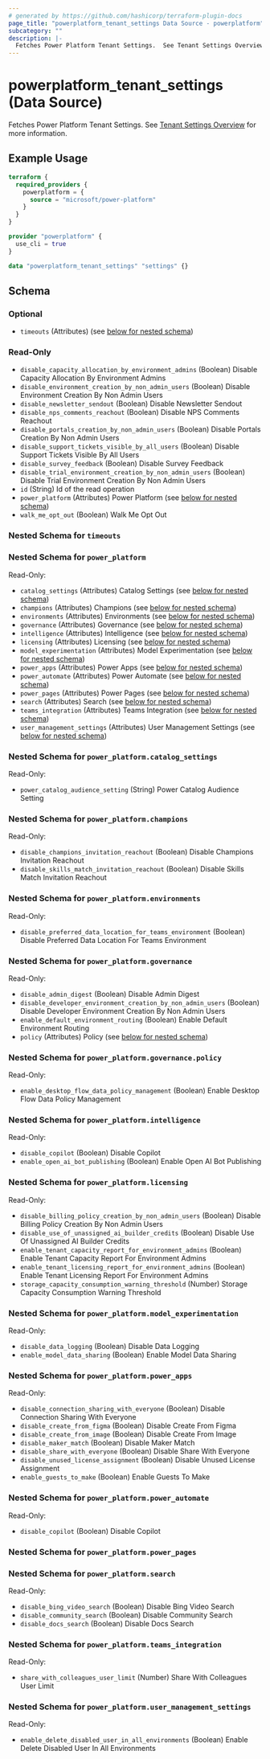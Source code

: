 ```yaml
---
# generated by https://github.com/hashicorp/terraform-plugin-docs
page_title: "powerplatform_tenant_settings Data Source - powerplatform"
subcategory: ""
description: |-
  Fetches Power Platform Tenant Settings.  See Tenant Settings Overview https://learn.microsoft.com/power-platform/admin/tenant-settings for more information.
---
```


# powerplatform_tenant_settings (Data Source)

Fetches Power Platform Tenant Settings.  See [Tenant Settings Overview](https://learn.microsoft.com/power-platform/admin/tenant-settings) for more information.

## Example Usage

```terraform
terraform {
  required_providers {
    powerplatform = {
      source = "microsoft/power-platform"
    }
  }
}

provider "powerplatform" {
  use_cli = true
}

data "powerplatform_tenant_settings" "settings" {}
```

<!-- schema generated by tfplugindocs -->
## Schema

### Optional

- `timeouts` (Attributes) (see [below for nested schema](#nestedatt--timeouts))

### Read-Only

- `disable_capacity_allocation_by_environment_admins` (Boolean) Disable Capacity Allocation By Environment Admins
- `disable_environment_creation_by_non_admin_users` (Boolean) Disable Environment Creation By Non Admin Users
- `disable_newsletter_sendout` (Boolean) Disable Newsletter Sendout
- `disable_nps_comments_reachout` (Boolean) Disable NPS Comments Reachout
- `disable_portals_creation_by_non_admin_users` (Boolean) Disable Portals Creation By Non Admin Users
- `disable_support_tickets_visible_by_all_users` (Boolean) Disable Support Tickets Visible By All Users
- `disable_survey_feedback` (Boolean) Disable Survey Feedback
- `disable_trial_environment_creation_by_non_admin_users` (Boolean) Disable Trial Environment Creation By Non Admin Users
- `id` (String) Id of the read operation
- `power_platform` (Attributes) Power Platform (see [below for nested schema](#nestedatt--power_platform))
- `walk_me_opt_out` (Boolean) Walk Me Opt Out

<a id="nestedatt--timeouts"></a>
### Nested Schema for `timeouts`


<a id="nestedatt--power_platform"></a>
### Nested Schema for `power_platform`

Read-Only:

- `catalog_settings` (Attributes) Catalog Settings (see [below for nested schema](#nestedatt--power_platform--catalog_settings))
- `champions` (Attributes) Champions (see [below for nested schema](#nestedatt--power_platform--champions))
- `environments` (Attributes) Environments (see [below for nested schema](#nestedatt--power_platform--environments))
- `governance` (Attributes) Governance (see [below for nested schema](#nestedatt--power_platform--governance))
- `intelligence` (Attributes) Intelligence (see [below for nested schema](#nestedatt--power_platform--intelligence))
- `licensing` (Attributes) Licensing (see [below for nested schema](#nestedatt--power_platform--licensing))
- `model_experimentation` (Attributes) Model Experimentation (see [below for nested schema](#nestedatt--power_platform--model_experimentation))
- `power_apps` (Attributes) Power Apps (see [below for nested schema](#nestedatt--power_platform--power_apps))
- `power_automate` (Attributes) Power Automate (see [below for nested schema](#nestedatt--power_platform--power_automate))
- `power_pages` (Attributes) Power Pages (see [below for nested schema](#nestedatt--power_platform--power_pages))
- `search` (Attributes) Search (see [below for nested schema](#nestedatt--power_platform--search))
- `teams_integration` (Attributes) Teams Integration (see [below for nested schema](#nestedatt--power_platform--teams_integration))
- `user_management_settings` (Attributes) User Management Settings (see [below for nested schema](#nestedatt--power_platform--user_management_settings))

<a id="nestedatt--power_platform--catalog_settings"></a>
### Nested Schema for `power_platform.catalog_settings`

Read-Only:

- `power_catalog_audience_setting` (String) Power Catalog Audience Setting


<a id="nestedatt--power_platform--champions"></a>
### Nested Schema for `power_platform.champions`

Read-Only:

- `disable_champions_invitation_reachout` (Boolean) Disable Champions Invitation Reachout
- `disable_skills_match_invitation_reachout` (Boolean) Disable Skills Match Invitation Reachout


<a id="nestedatt--power_platform--environments"></a>
### Nested Schema for `power_platform.environments`

Read-Only:

- `disable_preferred_data_location_for_teams_environment` (Boolean) Disable Preferred Data Location For Teams Environment


<a id="nestedatt--power_platform--governance"></a>
### Nested Schema for `power_platform.governance`

Read-Only:

- `disable_admin_digest` (Boolean) Disable Admin Digest
- `disable_developer_environment_creation_by_non_admin_users` (Boolean) Disable Developer Environment Creation By Non Admin Users
- `enable_default_environment_routing` (Boolean) Enable Default Environment Routing
- `policy` (Attributes) Policy (see [below for nested schema](#nestedatt--power_platform--governance--policy))

<a id="nestedatt--power_platform--governance--policy"></a>
### Nested Schema for `power_platform.governance.policy`

Read-Only:

- `enable_desktop_flow_data_policy_management` (Boolean) Enable Desktop Flow Data Policy Management



<a id="nestedatt--power_platform--intelligence"></a>
### Nested Schema for `power_platform.intelligence`

Read-Only:

- `disable_copilot` (Boolean) Disable Copilot
- `enable_open_ai_bot_publishing` (Boolean) Enable Open AI Bot Publishing


<a id="nestedatt--power_platform--licensing"></a>
### Nested Schema for `power_platform.licensing`

Read-Only:

- `disable_billing_policy_creation_by_non_admin_users` (Boolean) Disable Billing Policy Creation By Non Admin Users
- `disable_use_of_unassigned_ai_builder_credits` (Boolean) Disable Use Of Unassigned AI Builder Credits
- `enable_tenant_capacity_report_for_environment_admins` (Boolean) Enable Tenant Capacity Report For Environment Admins
- `enable_tenant_licensing_report_for_environment_admins` (Boolean) Enable Tenant Licensing Report For Environment Admins
- `storage_capacity_consumption_warning_threshold` (Number) Storage Capacity Consumption Warning Threshold


<a id="nestedatt--power_platform--model_experimentation"></a>
### Nested Schema for `power_platform.model_experimentation`

Read-Only:

- `disable_data_logging` (Boolean) Disable Data Logging
- `enable_model_data_sharing` (Boolean) Enable Model Data Sharing


<a id="nestedatt--power_platform--power_apps"></a>
### Nested Schema for `power_platform.power_apps`

Read-Only:

- `disable_connection_sharing_with_everyone` (Boolean) Disable Connection Sharing With Everyone
- `disable_create_from_figma` (Boolean) Disable Create From Figma
- `disable_create_from_image` (Boolean) Disable Create From Image
- `disable_maker_match` (Boolean) Disable Maker Match
- `disable_share_with_everyone` (Boolean) Disable Share With Everyone
- `disable_unused_license_assignment` (Boolean) Disable Unused License Assignment
- `enable_guests_to_make` (Boolean) Enable Guests To Make


<a id="nestedatt--power_platform--power_automate"></a>
### Nested Schema for `power_platform.power_automate`

Read-Only:

- `disable_copilot` (Boolean) Disable Copilot


<a id="nestedatt--power_platform--power_pages"></a>
### Nested Schema for `power_platform.power_pages`


<a id="nestedatt--power_platform--search"></a>
### Nested Schema for `power_platform.search`

Read-Only:

- `disable_bing_video_search` (Boolean) Disable Bing Video Search
- `disable_community_search` (Boolean) Disable Community Search
- `disable_docs_search` (Boolean) Disable Docs Search


<a id="nestedatt--power_platform--teams_integration"></a>
### Nested Schema for `power_platform.teams_integration`

Read-Only:

- `share_with_colleagues_user_limit` (Number) Share With Colleagues User Limit


<a id="nestedatt--power_platform--user_management_settings"></a>
### Nested Schema for `power_platform.user_management_settings`

Read-Only:

- `enable_delete_disabled_user_in_all_environments` (Boolean) Enable Delete Disabled User In All Environments
